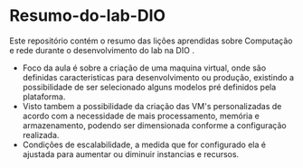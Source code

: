 # Resumo-do-lab-DIO
Este repositório contém o resumo das lições aprendidas sobre Computação e rede durante o desenvolvimento do lab na DIO .

 - Foco da aula é sobre a criação de uma maquina virtual, onde são definidas caracteristicas para desenvolvimento ou produção, existindo a possibilidade de ser selecionado alguns modelos pré definidos pela plataforma.
 - Visto tambem a possibilidade da criação das VM's personalizadas de acordo com a necessidade de mais processamento, memória e armazenamento, podendo ser dimensionada conforme a configuração realizada. 
 - Condições de escalabilidade, a medida que for configurado ela é ajustada para aumentar ou diminuir instancias e recursos.
